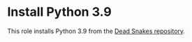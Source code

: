 # Install Python 3.9

This role installs Python 3.9 from the [Dead Snakes repository](https://launchpad.net/~deadsnakes/+archive/ubuntu/ppa).
